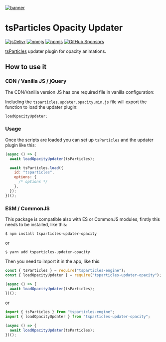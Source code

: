 [![banner](https://particles.js.org/images/banner2.png)](https://particles.js.org)

# tsParticles Opacity Updater

[![jsDelivr](https://data.jsdelivr.com/v1/package/npm/tsparticles-updater-opacity/badge)](https://www.jsdelivr.com/package/npm/tsparticles-updater-opacity)
[![npmjs](https://badge.fury.io/js/tsparticles-updater-opacity.svg)](https://www.npmjs.com/package/tsparticles-updater-opacity)
[![npmjs](https://img.shields.io/npm/dt/tsparticles-updater-opacity)](https://www.npmjs.com/package/tsparticles-updater-opacity) [![GitHub Sponsors](https://img.shields.io/github/sponsors/matteobruni)](https://github.com/sponsors/matteobruni)

[tsParticles](https://github.com/matteobruni/tsparticles) updater plugin for opacity animations.

## How to use it

### CDN / Vanilla JS / jQuery

The CDN/Vanilla version JS has one required file in vanilla configuration:

Including the `tsparticles.updater.opacity.min.js` file will export the function to load the updater plugin:

```javascript
loadOpacityUpdater;
```

### Usage

Once the scripts are loaded you can set up `tsParticles` and the updater plugin like this:

```javascript
(async () => {
  await loadOpacityUpdater(tsParticles);

  await tsParticles.load({
    id: "tsparticles",
    options: {
      /* options */
    },
  });
})();
```

### ESM / CommonJS

This package is compatible also with ES or CommonJS modules, firstly this needs to be installed, like this:

```shell
$ npm install tsparticles-updater-opacity
```

or

```shell
$ yarn add tsparticles-updater-opacity
```

Then you need to import it in the app, like this:

```javascript
const { tsParticles } = require("tsparticles-engine");
const { loadOpacityUpdater } = require("tsparticles-updater-opacity");

(async () => {
  await loadOpacityUpdater(tsParticles);
})();
```

or

```javascript
import { tsParticles } from "tsparticles-engine";
import { loadOpacityUpdater } from "tsparticles-updater-opacity";

(async () => {
  await loadOpacityUpdater(tsParticles);
})();
```
